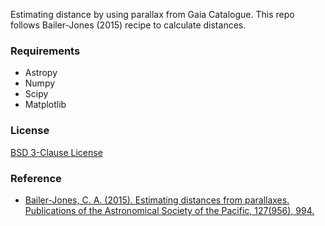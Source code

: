 Estimating distance by using parallax from Gaia Catalogue.
This repo follows Bailer-Jones (2015) recipe to calculate distances.

### Requirements
- Astropy
- Numpy
- Scipy
- Matplotlib

### License
[BSD 3-Clause License](./LICENSE)

### Reference
- [Bailer-Jones, C. A. (2015). Estimating distances from parallaxes. Publications of the Astronomical Society of the Pacific, 127(956), 994.](https://iopscience.iop.org/article/10.1086/683116)